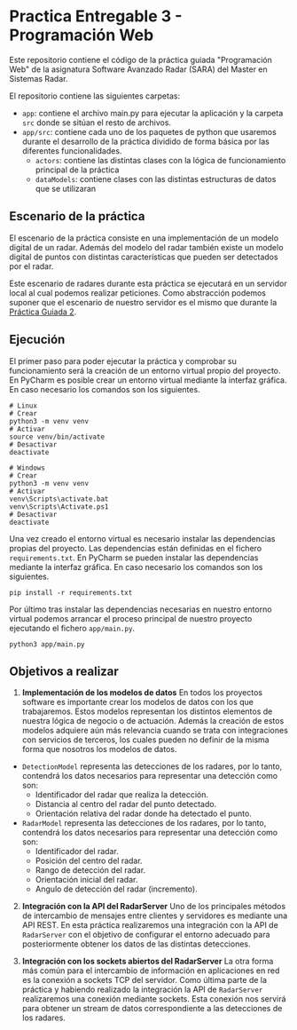 # Practica Entregable 3 - Programación Web

Este repositorio contiene el código de la práctica guiada "Programación Web"
de la asignatura Software Avanzado Radar (SARA) del Master en Sistemas Radar.

El repositorio contiene las siguientes carpetas:
- `app`: contiene el archivo main.py para ejecutar la aplicación y la carpeta
  `src` donde se sitúan el resto de archivos.
- `app/src`: contiene cada uno de los paquetes de python que usaremos durante
  el desarrollo de la práctica dividido de forma básica por las diferentes
  funcionalidades.
  - `actors`: contiene las distintas clases con la lógica de funcionamiento
  principal de la práctica
  - `dataModels`: contiene clases con las distintas estructuras de datos que se 
  utilizaran

## Escenario de la práctica
El escenario de la práctica consiste en una implementación de un modelo
digital de un radar. Además del modelo del radar también existe un modelo
digital de puntos con distintas características que pueden ser detectados por
el radar. 

Este escenario de radares durante esta práctica se ejecutará en un servidor 
local al cual podemos realizar peticiones. Como abstracción podemos suponer que 
el escenario de nuestro servidor es el mismo que durante la 
[Práctica Guiada 2](https://github.com/SARA-MSRA-UPM/PG2_tiempo_real).

## Ejecución
El primer paso para poder ejecutar la práctica y comprobar su funcionamiento
será la creación de un entorno virtual propio del proyecto. En PyCharm es
posible crear un entorno virtual mediante la interfaz gráfica. En caso
necesario los comandos son los siguientes.
```
# Linux
# Crear
python3 -m venv venv
# Activar
source venv/bin/activate
# Desactivar
deactivate

# Windows
# Crear
python3 -m venv venv
# Activar
venv\Scripts\activate.bat
venv\Scripts\Activate.ps1
# Desactivar
deactivate
```

Una vez creado el entorno virtual es necesario instalar las dependencias
propias del proyecto. Las dependencias están definidas en el fichero
`requirements.txt`. En PyCharm se pueden instalar las dependencias mediante la
interfaz gráfica. En caso necesario los comandos son los siguientes.
```
pip install -r requirements.txt
```

Por último tras instalar las dependencias necesarias en nuestro entorno
virtual podemos arrancar el proceso principal de nuestro proyecto ejecutando
el fichero `app/main.py`.
```
python3 app/main.py
```

## Objetivos a realizar
1. **Implementación de los modelos de datos** En todos los proyectos software 
es importante crear los modelos de datos con los que trabajaremos. Estos 
modelos representan los distintos elementos de nuestra lógica de negocio o de 
actuación. Además la creación de estos modelos adquiere aún más relevancia 
cuando se trata con integraciones con servicios de terceros, los cuales pueden 
no definir de la misma forma que nosotros los modelos de datos.
  - `DetectionModel` representa las detecciones de los radares, por lo tanto, 
  contendrá los datos necesarios para representar una detección como son: 
    - Identificador del radar que realiza la detección.
    - Distancia al centro del radar del punto detectado.
    - Orientación relativa del radar donde ha detectado el punto.
  - `RadarModel` representa las detecciones de los radares, por lo tanto,
    contendrá los datos necesarios para representar una detección como son:
    - Identificador del radar.
    - Posición del centro del radar.
    - Rango de detección del radar.
    - Orientación inicial del radar.
    - Angulo de detección del radar (incremento).

2. **Integración con la API del RadarServer** Uno de los principales métodos de 
intercambio de mensajes entre clientes y servidores es mediante una API REST.
En esta práctica realizaremos una integración con la API de `RadarServer` con 
el objetivo de configurar el entorno adecuado para posteriormente obtener los 
datos de las distintas detecciones.

3. **Integración con los sockets abiertos del RadarServer** La otra forma más 
común para el intercambio de información en aplicaciones en red es la conexión 
a sockets TCP del servidor. Como última parte de la práctica y habiendo 
realizado la integración la API de `RadarServer` realizaremos una conexión 
mediante sockets. Esta conexión nos servirá para obtener un stream de datos 
correspondiente a las detecciones de los radares.

